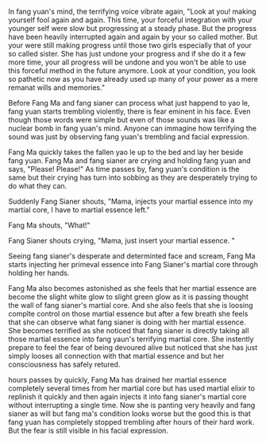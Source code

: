 In fang yuan's mind, the terrifying voice vibrate again, "Look at you! making yourself fool again and again. This time, your forceful integration with your younger self were slow but progressing at a steady phase. But the progress have been heavily interrupted again and again by your so called mother. But your were still making progress until those two girls especially that of your so called sister. She has just undone your progress and if she do it a few more time, your all progress will be undone and you won't be able to use this forceful method in the future anymore. Look at your condition, you look so pathetic now as you have already used up many of your power as a mere remanat wills and memories."

Before Fang Ma and fang sianer can process what just happend to yao le, fang yuan starts trembling violently, there is fear eminent in his face. Even though those words were simple but even of those sounds was like a nuclear bomb in fang yuan's mind. Anyone can immagine how terrifying the sound was just by observing fang yuan's trembling and facial expression.

Fang Ma quickly takes the fallen yao le up to the bed and lay her beside fang yuan. Fang Ma and fang sianer are crying and holding fang yuan and says, "Please! Please!" As time passes by, fang yuan's condition is the same but their crying has turn into sobbing as they are desperately trying to do what they can.

Suddenly Fang Sianer shouts, "Mama, injects your martial essence into my martial core, I have to martial essence left."

Fang Ma shouts, "What!"

Fang Sianer shouts crying, "Mama, just insert your martial essence. "

Seeing fang sianer's desperate and determinted face and scream, Fang Ma starts injecting her primeval essence into Fang Sianer's martial core through holding her hands. 

Fang Ma also becomes astonished as she feels that her martial essence are become the slight white glow to slight green glow as it is passing thought the wall of fang sianer's martial core. And she also feels that she is loosing complte control on those martial essence but after a few breath she feels that she can observe what fang sianer is doing with her martial essence. She becomes terrified as she noticed that fang sianer is directly taking all those martial essence into fang yaun's terrifying martial core. She instently prepare to feel the fear of  being devoured alive but noticed that she has just simply looses all connection with that martial essence and but her consciousness has safely retured.

hours passes by quickly, Fang Ma has drained her martial essence completely several times from her martial core but has used martial elixir to replinish it quickly and then again injects it into fang sianer's martial core without interrupting a single time. Now she is panting very heavily and fang sianer as will but fang ma's condition looks worse but the good this is that fang yuan has completely stopped trembling after hours of their hard work. But the fear is still visible in his facial expression.